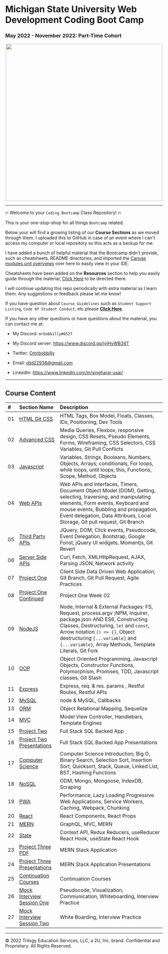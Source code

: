 # Michigan State University Web Development Coding Boot Camp
### May 2022 - November 2022: Part-Time Cohort

<div style="text-align:center">
<img src="https://www.theeducationmagazine.com/wp-content/uploads/2020/02/Michigan-State-University-Launches-Coding-Boot-Camp-to-Develop-a-Tech-Savvy-Workforce-768x512.jpg" width="500">
</div>

<hr>

🔥 Welcome to your `Coding Bootcamp` Class Repository! 🔥

This is your one-stop-shop for all things `Bootcamp` related.

Below your will find a growing listing of our **Course Sections** as we moved through them. I uploaded this to GitHub in case of an event where I can't access my computer or local repository so this acts as a backup for me.

I have added a bunch of helpful material that the Bootcamp didn't provide, such as cheatsheets, README directories, and imported the [Canvas modules unit overviews](01-Course-Content/00-resources/unit-overview) over here to easily view in your IDE.

Cheatsheets have been added on the **Resources** section to help you easily guide through the material, [Click Here](01-Course-Content/00-resources/cheatsheets) to be directed there.

I will continue updating this repo periodically with extra material as I learn them. Any suggestions or feedback please let me know!

If you have question about `Course Guidelines` such as `Student Support Listing`, `Code Of Student Conduct`, etc please **[Click Here](01-Course-Content/00-resources/README.md)**.

If you have any other questions or have questions about the material, you can contact me at:

* My Discord: `mrbobbilly#0527`

* My Discord server: https://www.discord.gg/jyjHvWB34T

* Twitter: [Omrbobbilly](http://twitter.com/omrbobbilly)

* Email: djjd22938@gmail.com

* LinkedIn: https://www.linkedin.com/in/singharaj-usai/

<hr>

## Course Content

| # | Section Name | Description |
|:--| :--  | :--  |
|01| [HTML Git CSS](01-Course-Content/01-HTML-Git-CSS) | HTML Tags, Box Model, Floats, Classes, IDs, Positioning, Dev Tools |
|02| [Advanced CSS](01-Course-Content/02-Advanced-CSS) | Media Queries, Flexbox, responsive design, CSS Resets, Pseudo Elements, Forms, Wireframing, CSS Selectors, CSS Variables, Git Pull Conflicts |
|03| [Javascript](01-Course-Content/03-JavaScript) | Variables, Strings, Booleans, Numbers, Objects, Arrays; conditionals, For loops, while loops, until loops; this, Functions, Scope, Method, Objects |
|04| [Web APIs](01-Course-Content/04-Web-APIs) | Web APIs and interfaces, Timers, Document Object Model (DOM), Getting, selecting, traversing, and manipulating elements, Form events, Keyboard and mouse events, Bubbling and propagation, Event delegation, Data Attribues, Local Storage, Git pull request, Git Branch |
|05| [Third Party APIs](01-Course-Content/05-Third-Party-APIs) | JQuery, DOM, Click events, Pseudocode, Event Delegation, Bootstrap, Google Fonst, jQuery UI widgets, Momentjs, Git Revert |
|06| [Server Side APIs](01-Course-Content/06-Server-Side-APIs) | Curl, Fetch, XMLHttpRequest, AJAX, Parsing JSON, Network activity |
|07| [Project One](01-Course-Content/07-Project-1/README.md) | Client Side Data Driven Web Application; Git Branch, Git Pull Request, Agile Practices |
|08| [Project One Continued](01-Course-Content/08-Project-1-Contd) | Project One Week 02 |
|09| [NodeJS](01-Course-Content/09-NodeJS) | Node, Internal & External Packages: FS, Request, process.argv ;NPM, Inquirer, package.json AND ES6, Constructing Classes, Destructuring, `let` and `const`, Arrow notation `() => {}`, Object destructuring `[...variable]` and `{...variable}`, Array Methods, Template Literals, Git Fork|
|10| [OOP](01-Course-Content/10-OOP) | Object Oriented Programming, Javascript Objects, Constructor Functions, Polymorphism, Promises, TDD, Javascript classes, Git Stash |
|11| [Express](01-Course-Content/11-Express) | Express, req. & res. params , Restful Routes, Restful APIs |
|12| [MySQL](01-Course-Content/12-SQL) | node & MySQL, Callbacks |
|13| [ORM](01-Course-Content/13-ORM) | Object Relational Mapping, Sequelize |
|14| [MVC](01-Course-Content/14-MVC) | Model View Controller, Handlebars, Template Engines |
|15| [Project Two](01-Course-Content/15-Project-2) | Full Stack SQL Backed App |
|16| [Project Two Presentations](01-Course-Content/16-Project-2-Contd) | Full Stack SQL Backed App Presentations |
|17| [Computer Science](01-Course-Content/17-CS/) | Computer Science Introduction; Big O, Binary Search, Selection Sort, Insertion Sort, Quicksort, Stack, Queue, Linked List, BST, Hashing Functions |
|18| [NoSQL](01-Course-Content/18-NoSQL) | ODM, Mongo, Mongoose, IndexDB, Scraping |
|19| [PWA](01-Course-Content/19-PWA) | Performance, Lazy Loading Progressive Web Applications, Service Workers, Caching, Webpack, Chunking |
|20| [React](01-Course-Content/20-React) | React Components, React Props |
|21| [MERN](01-Course-Content/21-MERN) | GraphQL, MVC, MERN |
|22| [State](01-Course-Content/22-State) | Context API, Redux Reducers, useReducer React Hook, useState React Hook |
|23| [Project Three PDF](01-Course-Content/23-Project-3) | MERN Stack Application |
|24| [Project Three Presentations](01-Course-Content/24-Project-3-Contd/) | MERN Stack Application Presentations |
|25| [Continuation Courses](01-Course-Content/25-Continuation-Courses) | Continuation Courses |
|26| [Mock Interview Session One](01-Course-Content/26-Mock-Interview-01) | Pseudocode, Visualization, Communication, Whiteboarding, Interview Practice |
|27| [Mock Interview Session Two](01-Course-Content/27-Mock-Interview-02) | White Boarding, Interview Practice |

---
© 2022 Trilogy Education Services, LLC, a 2U, Inc. brand. Confidential and Proprietary. All Rights Reserved.

